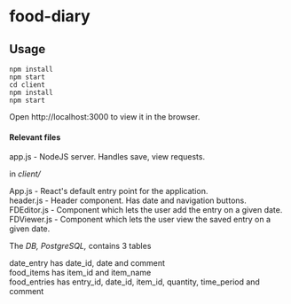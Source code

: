 # food-diary

## Usage
````
npm install
npm start
cd client
npm install
npm start
````
Open http://localhost:3000 to view it in the browser.

#### Relevant files
app.js - NodeJS server. Handles save, view requests.

in *client/*

App.js - React's default entry point for the application.<br />
header.js - Header component. Has date and navigation buttons.<br />
FDEditor.js - Component which lets the user add the entry on a given date.<br />
FDViewer.js - Component which lets the user view the saved entry on a given date.

The *DB, PostgreSQL,* contains 3 tables

date_entry has date_id, date and comment<br />
food_items has item_id and item_name<br />
food_entries has entry_id, date_id, item_id, quantity, time_period and comment<br />
